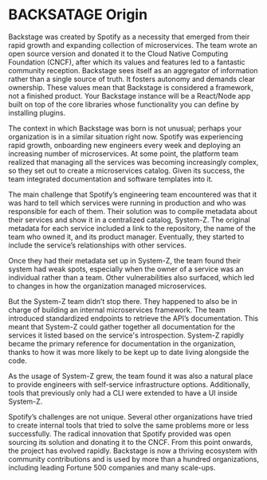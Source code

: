 # BACKSATAGE Origin #

Backstage was created by Spotify as a necessity that emerged from their rapid growth and expanding collection of microservices. The team wrote an open source version and donated it to the Cloud Native Computing Foundation (CNCF), after which its values and features led to a fantastic community reception. Backstage sees itself as an aggregator of information rather than a single source of truth. It fosters autonomy and demands clear ownership. These values mean that Backstage is considered a framework, not a finished product. Your Backstage instance will be a React/Node app built on top of the core libraries whose functionality you can define by installing plugins.

The context in which Backstage was born is not unusual; perhaps your organization is in a similar situation right now. Spotify was experiencing rapid growth, onboarding new engineers every week and deploying an increasing number of microservices. At some point, the platform team realized that managing all the services was becoming increasingly complex, so they set out to create a microservices catalog. Given its success, the team integrated documentation and software templates into it.

The main challenge that Spotify’s engineering team encountered was that it was hard to tell which services were running in production and who was responsible for each of them. Their solution was to compile metadata about their services and show it in a centralized catalog, System-Z. The original metadata for each service included a link to the repository, the name of the team who owned it, and its product manager. Eventually, they started to include the service’s relationships with other services.

Once they had their metadata set up in System-Z, the team found their system had weak spots, especially when the owner of a service was an individual rather than a team. Other vulnerabilities also surfaced, which led to changes in how the organization managed microservices.

But the System-Z team didn’t stop there. They happened to also be in charge of building an internal microservices framework. The team introduced standardized endpoints to retrieve the API’s documentation. This meant that System-Z could gather together all documentation for the services it listed based on the service's introspection. System-Z rapidly became the primary reference for documentation in the organization, thanks to how it was more likely to be kept up to date living alongside the code.

As the usage of System-Z grew, the team found it was also a natural place to provide engineers with self-service infrastructure options. Additionally, tools that previously only had a CLI were extended to have a UI inside System-Z.

Spotify’s challenges are not unique. Several other organizations have tried to create internal tools that tried to solve the same problems more or less successfully. The radical innovation that Spotify provided was open sourcing its solution and donating it to the CNCF. From this point onwards, the project has evolved rapidly. Backstage is now a thriving ecosystem with community contributions and is used by more than a hundred organizations, including leading Fortune 500 companies and many scale-ups.